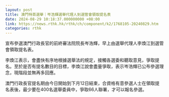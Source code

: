 ```yaml
---
layout: post
title: 澳門特首選舉｜岑浩輝選舉代理人到選管會領取提名表
date: 2024-08-29 10:18:37.000000000 +08:00
link: https://news.rthk.hk/rthk/ch/component/k2/1768105-20240829.htm
categories: rthk
---
```


宣布參選澳門行政長官的前終審法院院長岑浩輝，早上由選舉代理人李煥江到選管會領取提名表。

李煥江表示，會盡快有序地根據選舉法的規定，接觸各選委和聽取意見，爭取提名。至於是否有提名數目的目標，李煥江說會盡量爭取，表示岑浩輝已公布參選理念，現階段並無再多回應。

澳門行政長官提名期由今日開始到下月12日結束，合資格有意參選人士在領取提名表後，最少要在400名選舉委員中，爭取66人聯署，才可以報名參選。
